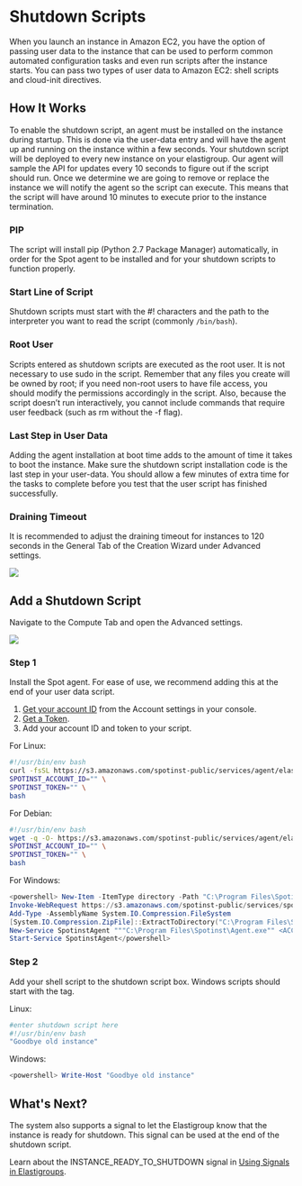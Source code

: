 # Shutdown Scripts

When you launch an instance in Amazon EC2, you have the option of passing user data to the instance that can be used to perform common automated configuration tasks and even run scripts after the instance starts. You can pass two types of user data to Amazon EC2: shell scripts and cloud-init directives.

## How It Works

To enable the shutdown script, an agent must be installed on the instance during startup. This is done via the user-data entry and will have the agent up and running on the instance within a few seconds. Your shutdown script will be deployed to every new instance on your elastigroup. Our agent will sample the API for updates every 10 seconds to figure out if the script should run. Once we determine we are going to remove or replace the instance we will notify the agent so the script can execute. This means that the script will have around 10 minutes to execute prior to the instance termination.

### PIP

The script will install pip (Python 2.7 Package Manager) automatically, in order for the Spot agent to be installed and for your shutdown scripts to function properly.

### Start Line of Script

Shutdown scripts must start with the #! characters and the path to the interpreter you want to read the script (commonly `/bin/bash`).

### Root User

Scripts entered as shutdown scripts are executed as the root user. It is not necessary to use sudo in the script. Remember that any files you create will be owned by root; if you need non-root users to have file access, you should modify the permissions accordingly in the script. Also, because the script doesn’t run interactively, you cannot include commands that require user feedback (such as rm without the -f flag).

### Last Step in User Data

Adding the agent installation at boot time adds to the amount of time it takes to boot the instance. Make sure the shutdown script installation code is the last step in your user-data. You should allow a few minutes of extra time for the tasks to complete before you test that the user script has finished successfully.

### Draining Timeout

It is recommended to adjust the draining timeout for instances to 120 seconds in the General Tab of the Creation Wizard under Advanced settings.

<img src="/elastigroup/_media/compute-shutdown-01.png" />

## Add a Shutdown Script

Navigate to the Compute Tab and open the Advanced settings.

<img src="/elastigroup/_media/compute-shutdown-02.png" />

### Step 1

Install the Spot agent. For ease of use, we recommend adding this at the end of your user data script.
1. [Get your account ID](https://console.spotinst.com/#/settings/account/general) from the Account settings in your console.
2. [Get a Token](https://console.spotinst.com/#/settings/tokens/permanent).
3. Add your account ID and token to your script.

For Linux:

```bash
#!/usr/bin/env bash
curl -fsSL https://s3.amazonaws.com/spotinst-public/services/agent/elastigroup-agent-init.sh | \
SPOTINST_ACCOUNT_ID="" \
SPOTINST_TOKEN="" \
bash
```

For Debian:

```bash
#!/usr/bin/env bash
wget -q -O- https://s3.amazonaws.com/spotinst-public/services/agent/elastigroup-agent-init.sh | \
SPOTINST_ACCOUNT_ID="" \
SPOTINST_TOKEN="" \
bash
```

For Windows:

```powershell
<powershell> New-Item -ItemType directory -Path "C:\Program Files\Spotinst"
Invoke-WebRequest https://s3.amazonaws.com/spotinst-public/services/spotinst-windows-agent/SpotinstWindowsAgent-Latest.zip -OutFile "C:\Program Files\Spotinst\SpotinstAgent.zip"
Add-Type -AssemblyName System.IO.Compression.FileSystem
[System.IO.Compression.ZipFile]::ExtractToDirectory("C:\Program Files\Spotinst\SpotinstAgent.zip","c:\program files\spotinst\")
New-Service SpotinstAgent """C:\Program Files\Spotinst\Agent.exe"" <ACCOUNT_ID> <YOUR_API_TOKEN>" -DisplayName "Spotinst Agent Service" -StartupType auto
Start-Service SpotinstAgent</powershell>
```

### Step 2
Add your shell script to the shutdown script box. Windows scripts should start with the <powershell> tag.

Linux:

```bash
#enter shutdown script here
#!/usr/bin/env bash
"Goodbye old instance"
```

Windows:
```powershell
<powershell> Write-Host "Goodbye old instance"
```

## What's Next?

The system also supports a signal to let the Elastigroup know that the instance is ready for shutdown. This signal can be used at the end of the shutdown script.

Learn about the INSTANCE_READY_TO_SHUTDOWN signal in [Using Signals in Elastigroups](elastigroup/features/compute/using-signals-in-elastigroups.md).
